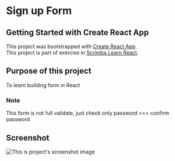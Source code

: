 # Sign up Form

## Getting Started with Create React App

This project was bootstrapped with [Create React App](https://github.com/facebook/create-react-app).\
This project is part of exercise in [Scrimba Learn React](https://scrimba.com/learn/learnreact).

## Purpose of this project

To learn building form in React

### Note

This form is not full validate, just check only password === confirm password

## Screenshot
![This is project's screenshot image](https://i.ibb.co/pdHkXT4/4-C6-C18-C9-802-B-474-F-9-AB3-055-ADD521-B71.png)

